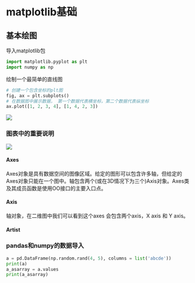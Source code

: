 # matplotlib基础

## 基本绘图

导入matplotlib包

```python
import matplotlib.pyplot as plt
import numpy as np
```

绘制一个最简单的直线图

```python
# 创建一个包含坐标的plt图
fig, ax = plt.subplots()
# 在数据图中展示数据， 第一个数据代表横坐标，第二个数据代表纵坐标
ax.plot([1, 2, 3, 4], [1, 4, 2, 3])
```

![](http://ossp.pengjunjie.com/markdown-img-paste-20200804122650576.png)

### 图表中的重要说明

![](http://ossp.pengjunjie.com/markdown-img-paste-20200804122915774.png)

#### Axes

Axes对象是具有数据空间的图像区域。给定的图形可以包含许多轴，但给定的Axes对象只能在一个图中。轴包含两个\(或在3D情况下为三个\)Axis对象。Axes类及其成员函数是使用OO接口的主要入口点。

#### Axis

轴对象，在二维图中我们可以看到这个axes 会包含两个axis，X axis 和 Y axis。

#### Artist

### pandas和numpy的数据导入

```python
a = pd.DataFrame(np.random.rand(4, 5), columns = list('abcde'))
print(a)
a_asarray = a.values
print(a_asarray)
```

